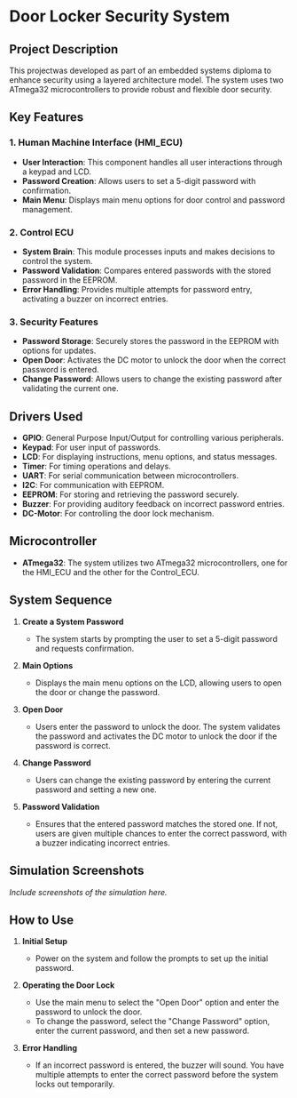 # Door Locker Security System

## Project Description

This projectwas developed as part of an embedded systems diploma to enhance security using a layered architecture model. The system uses two ATmega32 microcontrollers to provide robust and flexible door security. 

## Key Features

### 1. Human Machine Interface (HMI_ECU)
- **User Interaction**: This component handles all user interactions through a keypad and LCD.
- **Password Creation**: Allows users to set a 5-digit password with confirmation.
- **Main Menu**: Displays main menu options for door control and password management.

### 2. Control ECU
- **System Brain**: This module processes inputs and makes decisions to control the system.
- **Password Validation**: Compares entered passwords with the stored password in the EEPROM.
- **Error Handling**: Provides multiple attempts for password entry, activating a buzzer on incorrect entries.

### 3. Security Features
- **Password Storage**: Securely stores the password in the EEPROM with options for updates.
- **Open Door**: Activates the DC motor to unlock the door when the correct password is entered.
- **Change Password**: Allows users to change the existing password after validating the current one.

## Drivers Used  
- **GPIO**: General Purpose Input/Output for controlling various peripherals.
- **Keypad**: For user input of passwords.
- **LCD**: For displaying instructions, menu options, and status messages.
- **Timer**: For timing operations and delays.
- **UART**: For serial communication between microcontrollers.
- **I2C**: For communication with EEPROM.
- **EEPROM**: For storing and retrieving the password securely.
- **Buzzer**: For providing auditory feedback on incorrect password entries.
- **DC-Motor**: For controlling the door lock mechanism.

## Microcontroller
- **ATmega32**: The system utilizes two ATmega32 microcontrollers, one for the HMI_ECU and the other for the Control_ECU.

## System Sequence

1. **Create a System Password**
   - The system starts by prompting the user to set a 5-digit password and requests confirmation.

2. **Main Options**
   - Displays the main menu options on the LCD, allowing users to open the door or change the password.

3. **Open Door**
   - Users enter the password to unlock the door. The system validates the password and activates the DC motor to unlock the door if the password is correct.

4. **Change Password**
   - Users can change the existing password by entering the current password and setting a new one.

5. **Password Validation**
   - Ensures that the entered password matches the stored one. If not, users are given multiple chances to enter the correct password, with a buzzer indicating incorrect entries.

## Simulation Screenshots
*Include screenshots of the simulation here.*

## How to Use

1. **Initial Setup**
   - Power on the system and follow the prompts to set up the initial password.

2. **Operating the Door Lock**
   - Use the main menu to select the "Open Door" option and enter the password to unlock the door.
   - To change the password, select the "Change Password" option, enter the current password, and then set a new password.

3. **Error Handling**
   - If an incorrect password is entered, the buzzer will sound. You have multiple attempts to enter the correct password before the system locks out temporarily.
